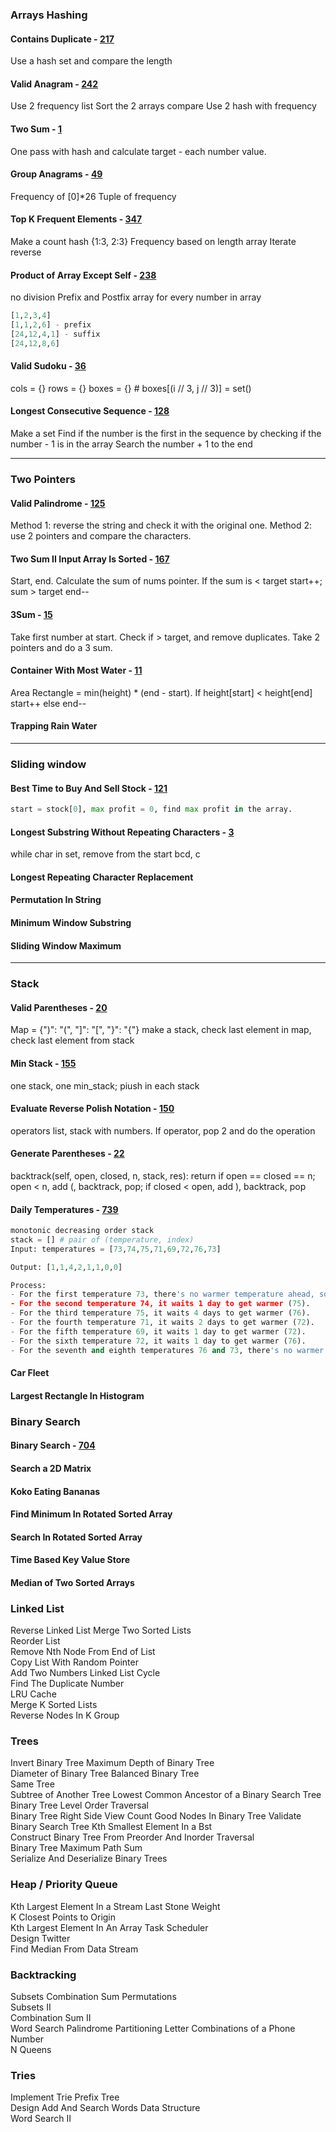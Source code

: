 ### Arrays Hashing

#### Contains Duplicate - [217](217.py)
Use a hash set and compare the length
#### Valid Anagram - [242](242.py)
Use 2 frequency list
Sort the 2 arrays compare
Use 2 hash with frequency
#### Two Sum - [1](1.py)
One pass with hash and calculate target - each number value.
#### Group Anagrams - [49](49.py)
Frequency of [0]\*26
Tuple of frequency
#### Top K Frequent Elements - [347](347.py)
Make a count hash {1:3, 2:3}
Frequency based on length array
Iterate reverse
#### Product of Array Except Self - [238](238.py)
no division
Prefix and Postfix array for every number in array
```python
[1,2,3,4]
[1,1,2,6] - prefix
[24,12,4,1] - suffix
[24,12,8,6]
```
#### Valid Sudoku - [36](36.py)
cols = {}
rows = {}
boxes = {} # boxes[(i // 3, j // 3)] = set()
#### Longest Consecutive Sequence - [128](128.py)
Make a set
Find if the number is the first in the sequence by checking if the number - 1 is in the array
Search the number + 1 to the end

---

### Two Pointers

#### Valid Palindrome - [125](125.py)	
Method 1: reverse the string and check it with the original one.
Method 2: use 2 pointers and compare the characters. 
#### Two Sum II Input Array Is Sorted - [167](167.py)
Start, end. Calculate the sum of nums pointer. 
If the sum is < target start++; sum > target end--
#### 3Sum - [15](15.py)
Take first number at start. Check if > target, and remove duplicates.
Take 2 pointers and do a 3 sum.
#### Container With Most Water - [11](11.py)
Area Rectangle = min(height) * (end - start). If height[start] < height[end] start++ else end--
#### Trapping Rain Water

---

### Sliding window

#### Best Time to Buy And Sell Stock - [121](121.py)	
```python
start = stock[0], max profit = 0, find max profit in the array.
```
#### Longest Substring Without Repeating Characters	- [3](3.py)
while char in set, remove from the start
bcd, c
#### Longest Repeating Character Replacement	
#### Permutation In String	
#### Minimum Window Substring	
#### Sliding Window Maximum

---

### Stack
#### Valid Parentheses - [20](20.py)
Map = {")": "(", "]": "[", "}": "{"}
make a stack, check last element in map, check last element from stack
#### Min Stack - [155](155.py)
one stack, one min_stack; piush in each stack
#### Evaluate Reverse Polish Notation - [150](150.py)
operators list, stack with numbers. If operator, pop 2 and do the operation
#### Generate Parentheses - [22](22.py)
backtrack(self, open, closed, n, stack, res):
return if open == closed == n; open < n, add (, backtrack, pop; if closed < open, add ), backtrack, pop
#### Daily Temperatures	- [739](739.py)
```python
monotonic decreasing order stack
stack = [] # pair of (temperature, index)
Input: temperatures = [73,74,75,71,69,72,76,73]

Output: [1,1,4,2,1,1,0,0]

Process:
- For the first temperature 73, there's no warmer temperature ahead, so it waits 1 day to get warmer (74).
- For the second temperature 74, it waits 1 day to get warmer (75).
- For the third temperature 75, it waits 4 days to get warmer (76).
- For the fourth temperature 71, it waits 2 days to get warmer (72).
- For the fifth temperature 69, it waits 1 day to get warmer (72).
- For the sixth temperature 72, it waits 1 day to get warmer (76).
- For the seventh and eighth temperatures 76 and 73, there's no warmer temperature ahead, so they wait 0 days.
```
#### Car Fleet	
#### Largest Rectangle In Histogram


### Binary Search
#### Binary Search - [704](704.py)
#### Search a 2D Matrix	
#### Koko Eating Bananas	
#### Find Minimum In Rotated Sorted Array	
#### Search In Rotated Sorted Array	
#### Time Based Key Value Store	
#### Median of Two Sorted Arrays

### Linked List
Reverse Linked List	
Merge Two Sorted Lists	
Reorder List	
Remove Nth Node From End of List	
Copy List With Random Pointer	
Add Two Numbers	
Linked List Cycle	
Find The Duplicate Number	
LRU Cache	
Merge K Sorted Lists	
Reverse Nodes In K Group

### Trees
Invert Binary Tree
Maximum Depth of Binary Tree	
Diameter of Binary Tree	
Balanced Binary Tree	
Same Tree	
Subtree of Another Tree	
Lowest Common Ancestor of a Binary Search Tree	
Binary Tree Level Order Traversal	
Binary Tree Right Side View	
Count Good Nodes In Binary Tree	
Validate Binary Search Tree	
Kth Smallest Element In a Bst	
Construct Binary Tree From Preorder And Inorder Traversal	
Binary Tree Maximum Path Sum	
Serialize And Deserialize Binary Trees

### Heap / Priority Queue
Kth Largest Element In a Stream	
Last Stone Weight	
K Closest Points to Origin	
Kth Largest Element In An Array	
Task Scheduler	
Design Twitter	
Find Median From Data Stream

### Backtracking
Subsets	
Combination Sum	
Permutations	
Subsets II	
Combination Sum II	
Word Search	
Palindrome Partitioning	
Letter Combinations of a Phone Number	
N Queens

### Tries
Implement Trie Prefix Tree	
Design Add And Search Words Data Structure	
Word Search II
